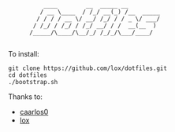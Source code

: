 ```
          ____        __  _____ __         
         / __ \____  / /_/ __(_) /__  _____
        / / / / __ \/ __/ /_/ / / _ \/ ___/
       / /_/ / /_/ / /_/ __/ / /  __(__  ) 
      /_____/\____/\__/_/ /_/_/\___/____/  
 
``` 

To install:

```
git clone https://github.com/lox/dotfiles.git
cd dotfiles
./bootstrap.sh
```

Thanks to:
 - [caarlos0](https://github.com/caarlos0/dotfiles)
 - [lox](https://github.com/lox/dotfiles)

